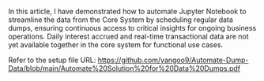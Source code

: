 In this article, I have demonstrated how to automate Jupyter Notebook to streamline the data from the Core System by scheduling regular data dumps, ensuring continuous access to critical insights for ongoing business operations. 
Daily interest accrued and real-time transactional data are not yet available together in the core system for functional use cases.

Refer to the setup file URL: https://github.com/yangoo9/Automate-Dump-Data/blob/main/Automate%20Solution%20for%20Data%20Dumps.pdf
